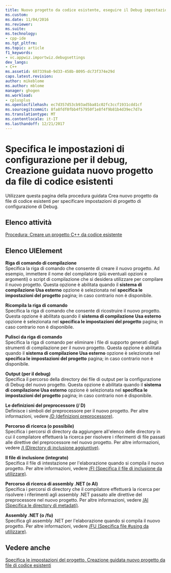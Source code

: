 ```yaml
---
title: Nuovo progetto da codice esistente, eseguire il Debug impostazione (Visual C++) | Documenti Microsoft
ms.custom: 
ms.date: 11/04/2016
ms.reviewer: 
ms.suite: 
ms.technology:
- cpp-ide
ms.tgt_pltfrm: 
ms.topic: article
f1_keywords:
- vc.appwiz.importwiz.debugsettings
dev_langs:
- C++
ms.assetid: 607339a8-9d33-458b-8095-dc73f374e29d
caps.latest.revision: 
author: mikeblome
ms.author: mblome
manager: ghogen
ms.workload:
- cplusplus
ms.openlocfilehash: ec7d357d53cb93ad5ba81c02fc3ccf1931cdd1cf
ms.sourcegitcommit: 8fa8fdf0fbb4f57950f1e8f4f9b81b4d39ec7d7a
ms.translationtype: MT
ms.contentlocale: it-IT
ms.lasthandoff: 12/21/2017
---
```

# <a name="specify-debug-configuration-settings-create-new-project-from-existing-code-files-wizard"></a>Specifica le impostazioni di configurazione per il debug, Creazione guidata nuovo progetto da file di codice esistenti
Utilizzare questa pagina della procedura guidata Crea nuovo progetto da file di codice esistenti per specificare impostazioni di progetto di configurazione di Debug.  
  
## <a name="task-list"></a>Elenco attività  
 [Procedura: Creare un progetto C++ da codice esistente](../ide/how-to-create-a-cpp-project-from-existing-code.md)  
  
## <a name="uielement-list"></a>Elenco UIElement  
 **Riga di comando di compilazione**  
 Specifica la riga di comando che consente di creare il nuovo progetto. Ad esempio, immettere il nome del compilatore (più eventuali opzioni e argomenti) o script di compilazione che si desidera utilizzare per compilare il nuovo progetto. Questa opzione è abilitata quando il **sistema di compilazione Usa esterno** opzione è selezionata nel **specifica le impostazioni del progetto** pagina; in caso contrario non è disponibile.  
  
 **Ricompila la riga di comando**  
 Specifica la riga di comando che consente di ricostruire il nuovo progetto. Questa opzione è abilitata quando il **sistema di compilazione Usa esterno** opzione è selezionata nel **specifica le impostazioni del progetto** pagina; in caso contrario non è disponibile.  
  
 **Pulisci da riga di comando**  
 Specifica la riga di comando per eliminare i file di supporto generati dagli strumenti di compilazione per il nuovo progetto. Questa opzione è abilitata quando il **sistema di compilazione Usa esterno** opzione è selezionata nel **specifica le impostazioni del progetto** pagina; in caso contrario non è disponibile.  
  
 **Output (per il debug)**  
 Specifica il percorso della directory dei file di output per la configurazione di Debug del nuovo progetto. Questa opzione è abilitata quando il **sistema di compilazione Usa esterno** opzione è selezionata nel **specifica le impostazioni del progetto** pagina; in caso contrario non è disponibile.  
  
 **Le definizioni del preprocessore (/ D)**  
 Definisce i simboli del preprocessore per il nuovo progetto. Per altre informazioni, vedere [/D (definizioni preprocessore)](../build/reference/d-preprocessor-definitions.md).  
  
 **Percorso di ricerca (o possibile)**  
 Specifica i percorsi di directory da aggiungere all'elenco delle directory in cui il compilatore effettuerà la ricerca per risolvere i riferimenti di file passati alle direttive del preprocessore nel nuovo progetto. Per altre informazioni, vedere [/I (Directory di inclusione aggiuntive)](../build/reference/i-additional-include-directories.md).  
  
 **Il file di inclusione (integrato)**  
 Specifica il file di intestazione per l'elaborazione quando si compila il nuovo progetto. Per altre informazioni, vedere [/FI (Specifica il file di inclusione da utilizzare)](../build/reference/fi-name-forced-include-file.md).  
  
 **Percorso di ricerca di assembly .NET (o AI)**  
 Specifica i percorsi di directory che il compilatore effettuerà la ricerca per risolvere i riferimenti agli assembly .NET passato alle direttive del preprocessore nel nuovo progetto. Per altre informazioni, vedere [/AI (Specifica le directory di metadati)](../build/reference/ai-specify-metadata-directories.md).  
  
 **Assembly .NET (o /fu)**  
 Specifica gli assembly .NET per l'elaborazione quando si compila il nuovo progetto. Per altre informazioni, vedere [/FU (Specifica file #using da utilizzare)](../build/reference/fu-name-forced-hash-using-file.md).  
  
## <a name="see-also"></a>Vedere anche  
 [Specifica le impostazioni del progetto, Creazione guidata nuovo progetto da file di codice esistenti](../ide/specify-project-settings-create-new-project-from-existing-code-files-wizard.md)
